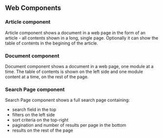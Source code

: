 ## Web Components


### Article component

Article component shows a document in a web page in the form of an article - all contents shown in a long, single page. Optionally it can show the table of contents in the begining of the article.

### Document component

Document component shows a document in a web page, one module at a time. The table of contents is shown on the left side and one module content at a time, on the rest of the page. 


### Search Page component

Search Page component shows a full search page containing:
- search field in the top
- filters on the left side
- sort criteria on the top-right
- pagination and number of results per page in the bottom
- results on the rest of the page

